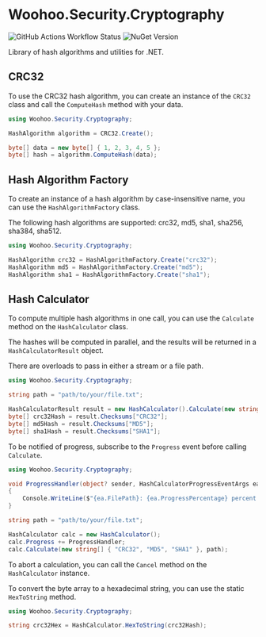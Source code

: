 # Woohoo.Security.Cryptography

![GitHub Actions Workflow Status](https://img.shields.io/github/actions/workflow/status/huguesv/SecurityCryptography/build-and-test.yml)
![NuGet Version](https://img.shields.io/nuget/v/Woohoo.Security.Cryptography)

Library of hash algorithms and utilities for .NET.

## CRC32

To use the CRC32 hash algorithm, you can create an instance of the `CRC32` class and call the `ComputeHash` method with your data.

```csharp
using Woohoo.Security.Cryptography;

HashAlgorithm algorithm = CRC32.Create();

byte[] data = new byte[] { 1, 2, 3, 4, 5 };
byte[] hash = algorithm.ComputeHash(data);
```

## Hash Algorithm Factory

To create an instance of a hash algorithm by case-insensitive name, you can use the `HashAlgorithmFactory` class.

The following hash algorithms are supported: crc32, md5, sha1, sha256, sha384, sha512.

```csharp
using Woohoo.Security.Cryptography;

HashAlgorithm crc32 = HashAlgorithmFactory.Create("crc32");
HashAlgorithm md5 = HashAlgorithmFactory.Create("md5");
HashAlgorithm sha1 = HashAlgorithmFactory.Create("sha1");
```

## Hash Calculator

To compute multiple hash algorithms in one call, you can use the `Calculate` method on the `HashCalculator` class.

The hashes will be computed in parallel, and the results will be returned in a `HashCalculatorResult` object.

There are overloads to pass in either a stream or a file path.

```csharp
using Woohoo.Security.Cryptography;

string path = "path/to/your/file.txt";

HashCalculatorResult result = new HashCalculator().Calculate(new string[] { "CRC32", "MD5", "SHA1" }, path);
byte[] crc32Hash = result.Checksums["CRC32"];
byte[] md5Hash = result.Checksums["MD5"];
byte[] sha1Hash = result.Checksums["SHA1"];
```

To be notified of progress, subscribe to the `Progress` event before calling `Calculate`.

```csharp
using Woohoo.Security.Cryptography;

void ProgressHandler(object? sender, HashCalculatorProgressEventArgs ea)
{
    Console.WriteLine($"{ea.FilePath}: {ea.ProgressPercentage} percent done. {ea.ProgressBytes} of {ea.Length} bytes.");
}

string path = "path/to/your/file.txt";

HashCalculator calc = new HashCalculator();
calc.Progress += ProgressHandler;
calc.Calculate(new string[] { "CRC32", "MD5", "SHA1" }, path);
```

To abort a calculation, you can call the `Cancel` method on the `HashCalculator` instance.

To convert the byte array to a hexadecimal string, you can use the static `HexToString` method.

```csharp
using Woohoo.Security.Cryptography;

string crc32Hex = HashCalculator.HexToString(crc32Hash);
```
